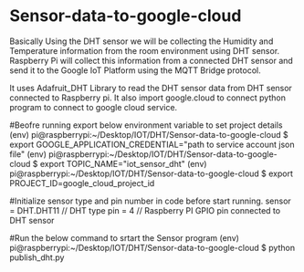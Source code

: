 # Sensor-data-to-google-cloud

Basically Using the DHT sensor we will be collecting the Humidity and Temperature information from the room environment using DHT sensor. Raspberry Pi will collect this information from a connected DHT sensor and send it to the Google IoT Platform using the MQTT Bridge protocol.

It uses Adafruit_DHT Library to read the DHT sensor data from DHT sensor connected to Raspberry pi.
It also import google.cloud to connect python program to connect to google cloud service.


#Beofre running export below environment variable to set project details
(env) pi@raspberrypi:~/Desktop/IOT/DHT/Sensor-data-to-google-cloud $ export GOOGLE_APPLICATION_CREDENTIAL="path to service account json file"
(env) pi@raspberrypi:~/Desktop/IOT/DHT/Sensor-data-to-google-cloud $ export TOPIC_NAME="iot_sensor_dht"
(env) pi@raspberrypi:~/Desktop/IOT/DHT/Sensor-data-to-google-cloud $ export PROJECT_ID=google_cloud_project_id


#Initialize sensor type and pin number in code before start running.
sensor = DHT.DHT11 // DHT type
pin = 4 // Raspberry PI GPIO pin connected to DHT sensor

#Run the below command to srtart the Sensor program
(env) pi@raspberrypi:~/Desktop/IOT/DHT/Sensor-data-to-google-cloud $ python publish_dht.py

